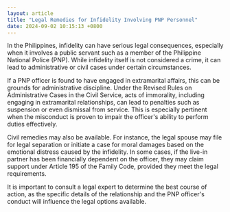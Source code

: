 ```yaml
---
layout: article
title: "Legal Remedies for Infidelity Involving PNP Personnel"
date: 2024-09-02 10:15:13 +0800
---
```


<p>In the Philippines, infidelity can have serious legal consequences, especially when it involves a public servant such as a member of the Philippine National Police (PNP). While infidelity itself is not considered a crime, it can lead to administrative or civil cases under certain circumstances.</p><p>If a PNP officer is found to have engaged in extramarital affairs, this can be grounds for administrative discipline. Under the Revised Rules on Administrative Cases in the Civil Service, acts of immorality, including engaging in extramarital relationships, can lead to penalties such as suspension or even dismissal from service. This is especially pertinent when the misconduct is proven to impair the officer's ability to perform duties effectively.</p><p>Civil remedies may also be available. For instance, the legal spouse may file for legal separation or initiate a case for moral damages based on the emotional distress caused by the infidelity. In some cases, if the live-in partner has been financially dependent on the officer, they may claim support under Article 195 of the Family Code, provided they meet the legal requirements.</p><p>It is important to consult a legal expert to determine the best course of action, as the specific details of the relationship and the PNP officer's conduct will influence the legal options available.</p>